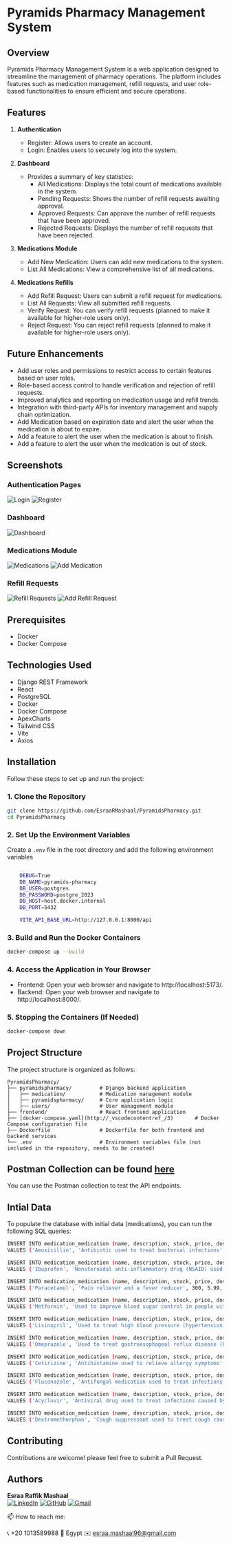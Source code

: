 # Pyramids Pharmacy Management System

## Overview

Pyramids Pharmacy Management System is a web application designed to streamline the management of pharmacy operations. The platform includes features such as medication management, refill requests, and user role-based functionalities to ensure efficient and secure operations.

## Features

1. **Authentication**

   - Register: Allows users to create an account.
   - Login: Enables users to securely log into the system.

2. **Dashboard**

   - Provides a summary of key statistics:
     - All Medications: Displays the total count of medications available in the system.
     - Pending Requests: Shows the number of refill requests awaiting approval.
     - Approved Requests: Can approve the number of refill requests that have been approved.
     - Rejected Requests: Displays the number of refill requests that have been rejected.  

3. **Medications Module**

   - Add New Medication: Users can add new medications to the system.
   - List All Medications: View a comprehensive list of all medications.

4. **Medications Refills**

    - Add Refill Request: Users can submit a refill request for medications.
    - List All Requests: View all submitted refill requests.
    - Verify Request: You can verify refill requests (planned to make it available for higher-role users only).
    - Reject Request: You can reject refill requests (planned to make it available for higher-role users only).

## Future Enhancements

- Add user roles and permissions to restrict access to certain features based on user roles.
- Role-based access control to handle verification and rejection of refill requests.
- Improved analytics and reporting on medication usage and refill trends.
- Integration with third-party APIs for inventory management and supply chain optimization.
- Add Medication based on expiration date and alert the user when the medication is about to expire.
- Add a feature to alert the user when the medication is about to finish.
- Add a feature to alert the user when the medication is out of stock.

## Screenshots

### Authentication Pages
![Login](screenshots/login.png)
![Register](screenshots/signup.png)


### Dashboard
![Dashboard](screenshots/dashboard.png)

### Medications Module
![Medications](screenshots/midication_list.png)
![Add Medication](screenshots/add_medication.png)

### Refill Requests
![Refill Requests](screenshots/refill_requests.png)
![Add Refill Request](screenshots/add_refill_request.png)


## Prerequisites

- Docker
- Docker Compose

## Technologies Used

- Django REST Framework
- React
- PostgreSQL
- Docker
- Docker Compose
- ApexCharts
- Tailwind CSS
- Vite
- Axios

## Installation

Follow these steps to set up and run the project:

### 1. Clone the Repository

```sh
git clone https://github.com/EsraaRMashaal/PyramidsPharmacy.git
cd PyramidsPharmacy
```

### 2. Set Up the Environment Variables

Create a `.env` file in the root directory and add the following environment variables
    
```sh   

    DEBUG=True
    DB_NAME=pyramids-pharmacy
    DB_USER=postgres
    DB_PASSWORD=postgre_2023
    DB_HOST=host.docker.internal
    DB_PORT=5432

    VITE_API_BASE_URL=http://127.0.0.1:8000/api
```

### 3. Build and Run the Docker Containers
    
```sh
docker-compose up --build
```

### 4. Access the Application in Your Browser

- Frontend: Open your web browser and navigate to http://localhost:5173/.
- Backend: Open your web browser and navigate to http://localhost:8000/.

### 5. Stopping the Containers (If Needed)

```sh
docker-compose down
```
## Project Structure

The project structure is organized as follows:

```plaintext
PyramidsPharmacy/
├── pyramidspharmacy/         # Django backend application
│   ├── medication/           # Medication management module
│   ├── pyramidspharmacy/     # Core application logic
│   ├── users/                # User management module
├── frontend/                 # React frontend application
├── [docker-compose.yaml](http://_vscodecontentref_/3)       # Docker Compose configuration file
├── Dockerfile                # Dockerfile for both frontend and backend services
└── .env                      # Environment variables file (not included in the repository, needs to be created)
```

## Postman Collection can be found [here](https://galactic-rocket-649595.postman.co/workspace/My-Workspace~02bfb526-da9a-4ab4-8734-dbc4f8fede12/collection/24728437-0998060a-89af-4167-acde-6fd57e6e7a11?action=share&creator=24728437)

You can use the Postman collection to test the API endpoints.

## Intial Data

To populate the database with initial data (medications), you can run the following SQL queries:

```sh
INSERT INTO medication_medication (name, description, stock, price, dosage_form, manufacturer, expiry_date, category, prescription_required, created_at, updated_at)
VALUES ('Amoxicillin', 'Antibiotic used to treat bacterial infections', 100, 12.50, 'Capsule', 'Pfizer', '2025-12-31', 'Antibiotics', true, NOW(), NOW());

INSERT INTO medication_medication (name, description, stock, price, dosage_form, manufacturer, expiry_date, category, prescription_required, created_at, updated_at)
VALUES ('Ibuprofen', 'Nonsteroidal anti-inflammatory drug (NSAID) used to reduce fever and treat pain or inflammation', 200, 8.99, 'Tablet', 'Johnson & Johnson', '2024-11-30', 'Analgesics', false, NOW(), NOW());

INSERT INTO medication_medication (name, description, stock, price, dosage_form, manufacturer, expiry_date, category, prescription_required, created_at, updated_at)
VALUES ('Paracetamol', 'Pain reliever and a fever reducer', 300, 5.99, 'Tablet', 'GlaxoSmithKline', '2023-10-15', 'Antipyretics', false, NOW(), NOW());

INSERT INTO medication_medication (name, description, stock, price, dosage_form, manufacturer, expiry_date, category, prescription_required, created_at, updated_at)
VALUES ('Metformin', 'Used to improve blood sugar control in people with type 2 diabetes', 150, 15.00, 'Tablet', 'Merck', '2025-05-20', 'Antidiabetics', true, NOW(), NOW());

INSERT INTO medication_medication (name, description, stock, price, dosage_form, manufacturer, expiry_date, category, prescription_required, created_at, updated_at)
VALUES ('Lisinopril', 'Used to treat high blood pressure (hypertension) and heart failure', 120, 10.50, 'Tablet', 'AstraZeneca', '2024-08-25', 'Antihypertensives', true, NOW(), NOW());

INSERT INTO medication_medication (name, description, stock, price, dosage_form, manufacturer, expiry_date, category, prescription_required, created_at, updated_at)
VALUES ('Omeprazole', 'Used to treat gastroesophageal reflux disease (GERD) and other conditions caused by excess stomach acid', 180, 9.75, 'Capsule', 'Novartis', '2023-12-31', 'Antacids', false, NOW(), NOW());

INSERT INTO medication_medication (name, description, stock, price, dosage_form, manufacturer, expiry_date, category, prescription_required, created_at, updated_at)
VALUES ('Cetirizine', 'Antihistamine used to relieve allergy symptoms', 250, 7.50, 'Tablet', 'Sanofi', '2024-04-15', 'Antihistamines', false, NOW(), NOW());

INSERT INTO medication_medication (name, description, stock, price, dosage_form, manufacturer, expiry_date, category, prescription_required, created_at, updated_at)
VALUES ('Fluconazole', 'Antifungal medication used to treat infections caused by fungus', 90, 20.00, 'Tablet', 'Pfizer', '2025-01-10', 'Antifungals', true, NOW(), NOW());

INSERT INTO medication_medication (name, description, stock, price, dosage_form, manufacturer, expiry_date, category, prescription_required, created_at, updated_at)
VALUES ('Acyclovir', 'Antiviral drug used to treat infections caused by herpes viruses', 110, 25.00, 'Tablet', 'GlaxoSmithKline', '2024-09-30', 'Antivirals', true, NOW(), NOW());

INSERT INTO medication_medication (name, description, stock, price, dosage_form, manufacturer, expiry_date, category, prescription_required, created_at, updated_at)
VALUES ('Dextromethorphan', 'Cough suppressant used to treat cough caused by the common cold or flu', 220, 6.50, 'Syrup', 'Johnson & Johnson', '2023-11-30', 'Antitussives', false, NOW(), NOW());
```


## Contributing

Contributions are welcome! please feel free to submit a Pull Request. 

## Authors

**Esraa Raffik Mashaal**  
[![LinkedIn](https://img.shields.io/badge/-LinkedIn-blue?style=flat&logo=linkedin&logoColor=white)](https://www.linkedin.com/in/esraamashaal/) 
[![GitHub](https://img.shields.io/badge/-GitHub-black?style=flat&logo=github&logoColor=white)](https://github.com/EsraaRMashaal) 
[![Gmail](https://img.shields.io/badge/-Gmail-c14438?style=flat&logo=gmail&logoColor=white)](mailto:esraa.mashaal96@gmail.com)

📫 How to reach me:

📞 +20 1013589988  📍 Egypt  ✉️ esraa.mashaal96@gmail.com

